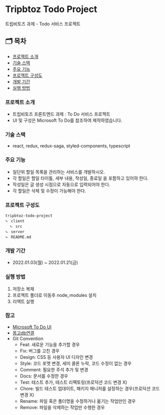 # Tripbtoz Todo Project

트립비토즈 과제 - Todo 서비스 프로젝트

## 🗂 목차

- [프로젝트 소개](#프로젝트-소개)
- [기술 스택](#기술-스택)
- [주요 기능](#주요-기능)
- [프로젝트 구성도](#프로젝트-구성도)
- [개발 기간](#개발-기간)
- [실행 방법](#실행-방법)

### 프로젝트 소개

- 트립비토즈 프론트엔드 과제 : To Do 서비스 프로젝트
- UI 및 구성은 Microsoft To Do를 참조하여 제작하였습니다.

### 기술 스택

- react, redux, redux-saga, styled-components, typescript

### 주요 기능

- 일단위 할일 목록을 관리하는 서비스를 개발하시오.
- 각 할일은 할일 타이틀, 세부 내용, 작성일, 종료일 을 포함하고 있어햐 한다.
- 작성일은 글 생성 시점으로 자동으로 입력되어야 한다.
- 각 할일은 삭제 및 수정이 가능해야 한다.

### 프로젝트 구성도

```
tripbtoz-todo-project
ㄴ client
  ㄴ src
ㄴ server
ㄴ README.md
```

### 개발 기간

- 2022.01.03(월) ~ 2022.01.21(금)

### 실행 방법

1. 저장소 복제
2. 프로젝트 폴더로 이동후 node_modules 설치
3. 리액트 실행

### 참고

- [Microsoft To Do UI](https://to-do.live.com/tasks/today)
- [몽고db연결](https://poiemaweb.com/mongoose)
- Git Convention
  - Feat: 새로운 기능을 추가할 경우
  - Fix: 버그를 고친 경우
  - Design: CSS 등 사용자 UI 디자인 변경
  - Style: 코드 포맷 변경, 세미 콜론 누락, 코드 수정이 없는 경우
  - Comment: 필요한 주석 추가 및 변경
  - Docs: 문서를 수정한 경우
  - Test: 테스트 추가, 테스트 리팩토링(프로덕션 코드 변경 X)
  - Chore: 빌드 테스트 업데이트, 패키지 매니저를 설정하는 경우(프로덕션 코드 변경 X)
  - Rename: 파일 혹은 폴더명을 수정하거나 옮기는 작업만인 경우
  - Remove: 파일을 삭제하는 작업만 수행한 경우
